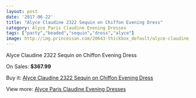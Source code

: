 ```yaml
---
layout: post
date: '2017-06-22'
title: "Alyce Claudine 2322 Sequin on Chiffon Evening Dress"
category: Alyce Paris Claudine Evening Dresses
tags: ["party","beaded","sequin","dress","alyce"]
image: http://img.princessan.com/20643-thickbox_default/alyce-claudine-2322-sequin-on-chiffon-evening-dress.jpg
---
```

Alyce Claudine 2322 Sequin on Chiffon Evening Dress

On Sales: **$367.99**
<a href="https://www.princessan.com/en/9299-alyce-claudine-2322-sequin-on-chiffon-evening-dress.html"><amp-img layout="responsive" width="600" height="600" src="//img.princessan.com/20643-thickbox_default/alyce-claudine-2322-sequin-on-chiffon-evening-dress.jpg" alt="Alyce Claudine 2322 Sequin on Chiffon Evening Dress 0" /></a>

Buy it: [Alyce Claudine 2322 Sequin on Chiffon Evening Dress](https://www.princessan.com/en/9299-alyce-claudine-2322-sequin-on-chiffon-evening-dress.html "Alyce Claudine 2322 Sequin on Chiffon Evening Dress")

View more: [Alyce Paris Claudine Evening Dresses](https://www.princessan.com/en/76- "Alyce Paris Claudine Evening Dresses")